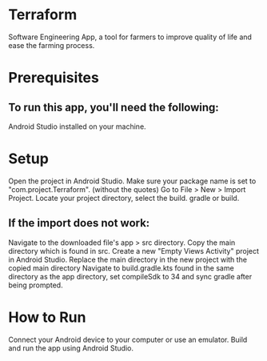 # Terraform
Software Engineering App, a tool for farmers to improve quality of life and ease the farming process.  

# Prerequisites

## To run this app, you'll need the following:
Android Studio installed on your machine.

# Setup
Open the project in Android Studio.
Make sure your package name is set to "com.project.Terraform". (without the quotes)
Go to File > New > Import Project. Locate your project directory, select the build. gradle or build.

## If the import does not work:
Navigate to the downloaded file's app > src directory.
Copy the main directory which is found in src.
Create a new "Empty Views Activity" project in Android Studio.
Replace the main directory in the new project with the copied main directory
Navigate to build.gradle.kts found in the same directory as the app directory, set compileSdk to 34 and sync gradle after being prompted.

# How to Run
Connect your Android device to your computer or use an emulator.
Build and run the app using Android Studio.
